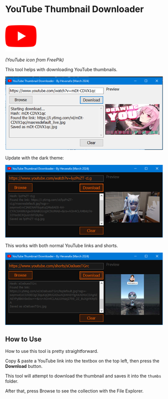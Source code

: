 # YouTube Thumbnail Downloader

<img src="./youtube_1384060.png" height="100px">
<!-- ![YouTube Icon](./youtube_1384060.png) -->

*(YouTube icon from FreePik)*

This tool helps with downloading YouTube thumbnails.

![Preview](./preview.png)

Update with the dark theme:

![Preview 2](./preview_2.png)


This works with both normal YouTube links and shorts.

![Preview with Shorts](./preview_shorts.png)

## How to Use

How to use this tool is pretty straightforward.

Copy & paste a YouTube link into the textbox on the top left, then press the **Download** button.

This tool will attempt to download the thumbnail and saves it into the `thumbs` folder.

After that, press Browse to see the collection with the File Explorer.
